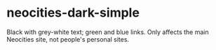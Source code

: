 # neocities-dark-simple
 Black with grey-white text; green and blue links. Only affects the main Neocities site, not people's personal sites.
